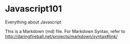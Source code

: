 Javascript101
=============

Everything about Javascript

This is a Markdown (md) file.
For Markdown Syntax, refer to
<http://daringfireball.net/projects/markdown/syntax#link/>

